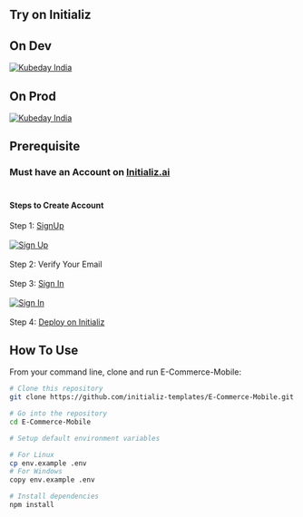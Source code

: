 ## Try on Initializ

## On Dev 
[![Kubeday India](https://res.cloudinary.com/daosik5yi/image/upload/f_auto,q_auto/pntsnjpa1sxbc2d02q9n)](https://console.dev.initializ.ai/create-app/?clone=https://github.com/initializ-templates/E-Commerce-Mobile&repo_name=E-Commerce-Mobile&description=♾️%20A%20mobile%20customizable%20e-commerce%20platform%20designed%20for%20seamless%20shopping&github=true)

## On Prod 
[![Kubeday India](https://res.cloudinary.com/daosik5yi/image/upload/f_auto,q_auto/pntsnjpa1sxbc2d02q9n)](https://console.initializ.ai/create-app/?clone=https://github.com/initializ-templates/E-Commerce-Mobile&repo_name=E-Commerce-Mobile&description=♾️%20A%20mobile%20customizable%20e-commerce%20platform%20designed%20for%20seamless%20shopping&github=true)

## Prerequisite 
### Must have an Account on [Initializ.ai](https://console.initializ.ai/register/)<br><br>

#### Steps to Create Account
 Step 1: [SignUp](https://console.initializ.ai/register/) <br>
 <br>[![Sign Up](https://res.cloudinary.com/dd4xje8fc/image/upload/v1717773727/image_1_eaxyhp.png)](https://console.initializ.ai/register/)<br><br>
 Step 2: Verify Your Email<br><br>
 Step 3: [Sign In](https://console.initializ.ai/login/) <br><br>[![Sign In](https://res.cloudinary.com/dd4xje8fc/image/upload/v1717773726/image_2_pi56ah.png)](https://console.initializ.ai/login/)<br><br>
 Step 4: [Deploy on Initializ](https://console.initializ.ai/create-app/?clone=https://github.com/initializ-templates/E-Commerce-Mobile&repo_name=E-Commerce-Mobile&description=♾️%20A%20mobile%20customizable%20e-commerce%20platform%20designed%20for%20seamless%20shopping&github=true)


## How To Use 

From your command line, clone and run E-Commerce-Mobile:

```bash
# Clone this repository
git clone https://github.com/initializ-templates/E-Commerce-Mobile.git

# Go into the repository
cd E-Commerce-Mobile

# Setup default environment variables

# For Linux
cp env.example .env
# For Windows
copy env.example .env

# Install dependencies
npm install
